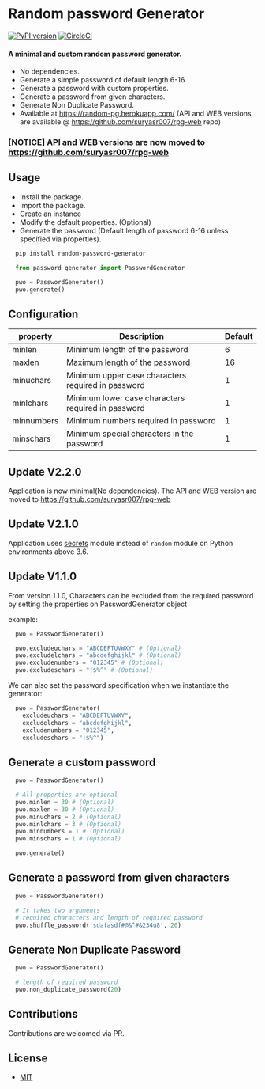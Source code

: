 # Random password Generator
[![PyPI version](https://img.shields.io/badge/PYPI-V%202.2.0-blue.svg)](https://pypi.org/project/random-password-generator)
[![CircleCI](https://circleci.com/gh/suryasr007/random-password-generator/tree/master.svg?style=svg)](https://circleci.com/gh/suryasr007/random-password-generator/tree/master)

#### A minimal and custom random password generator.
 * No dependencies.
 * Generate a simple password of default length 6-16.
 * Generate a password with custom properties.
 * Generate a password from given characters.
 * Generate Non Duplicate Password.
 * Available at https://random-pg.herokuapp.com/ (API and WEB versions are available @ https://github.com/suryasr007/rpg-web repo)

### [NOTICE] API and WEB versions are now moved to https://github.com/suryasr007/rpg-web

## Usage
 * Install the package.
 * Import the package.
 * Create an instance
 * Modify the default properties. (Optional)
 * Generate the password (Default length of password 6-16 unless specified via properties).

``` bash
  pip install random-password-generator
```

``` python
  from password_generator import PasswordGenerator

  pwo = PasswordGenerator()
  pwo.generate()
```


## Configuration

| property   |                          Description                 | Default |
| ---------- |------------------------------------------------------| ------- |
| minlen     |   Minimum length of the password                     | 6 |
| maxlen     |   Maximum length of the password                     | 16 |
| minuchars  |   Minimum upper case characters required in password | 1 |
| minlchars  |   Minimum lower case characters required in password | 1 |
| minnumbers |   Minimum numbers required in password               | 1 |
| minschars  |   Minimum special characters in the password         | 1 |


## Update V2.2.0
Application is now minimal(No dependencies). The API and WEB version are moved to https://github.com/suryasr007/rpg-web

## Update V2.1.0
Application uses [secrets](https://docs.python.org/3/library/secrets.html) module instead of `random` module on Python environments above 3.6.

## Update V1.1.0
From version 1.1.0, Characters can be excluded from the required password by setting the properties on PasswordGenerator object

example:
``` python
  pwo = PasswordGenerator()

  pwo.excludeuchars = "ABCDEFTUVWXY" # (Optional)
  pwo.excludelchars = "abcdefghijkl" # (Optional)
  pwo.excludenumbers = "012345" # (Optional)
  pwo.excludeschars = "!$%^" # (Optional)
```

We can also set the password specification when we instantiate the generator:

``` python
  pwo = PasswordGenerator(
    excludeuchars = "ABCDEFTUVWXY",
    excludelchars = "abcdefghijkl",
    excludenumbers = "012345",
    excludeschars = "!$%^")
```


## Generate a custom password
``` python
  pwo = PasswordGenerator()

  # All properties are optional
  pwo.minlen = 30 # (Optional)
  pwo.maxlen = 30 # (Optional)
  pwo.minuchars = 2 # (Optional)
  pwo.minlchars = 3 # (Optional)
  pwo.minnumbers = 1 # (Optional)
  pwo.minschars = 1 # (Optional)

  pwo.generate()
```

## Generate a password from given characters
``` python
  pwo = PasswordGenerator()

  # It takes two arguments
  # required characters and length of required password
  pwo.shuffle_password('sdafasdf#@&^#&234u8', 20)
```

## Generate Non Duplicate Password
``` python
  pwo = PasswordGenerator()

  # length of required password
  pwo.non_duplicate_password(20)
```

## Contributions
Contributions are welcomed via PR.

## License
 * [MIT](LICENSE)
